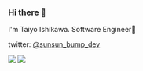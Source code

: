 ### Hi there 👋

I'm Taiyo Ishikawa. Software Engineer🚀

twitter: [@sunsun_bump_dev](https://twitter.com/sunsun_bump_dev)

<a href="https://github.com/anuraghazra/github-readme-stats">
  <img align="left" src="https://github-readme-stats.vercel.app/api?username=taitai9847&count_private=true&show_icons=true" />
</a>
<a href="https://github.com/anuraghazra/github-readme-stats">
  <img align="left" src="https://github-readme-stats.vercel.app/api/top-langs/?username=taitai9847&hide=jupyter%20notebook" />
</a>
